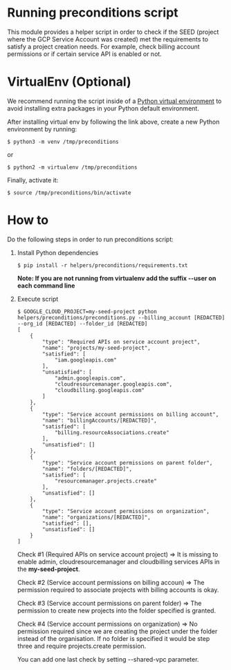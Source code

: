# Running preconditions script
This module provides a helper script in order to check if the SEED (project where the GCP Service Account was created) met the requirements to satisfy a project creation needs. For example, check billing account permissions or if certain service API is enabled or not.


# VirtualEnv (Optional)
We recommend running the script inside of a [Python virtual environment](https://packaging.python.org/guides/installing-using-pip-and-virtual-environments/) to avoid installing extra packages in your Python default environment.

After installing virtual env by following the link above, create a new Python environment by running:
```
$ python3 -m venv /tmp/preconditions
```
or
```
$ python2 -m virtualenv /tmp/preconditions
```

Finally, activate it:
```
$ source /tmp/preconditions/bin/activate
```

# How to
Do the following steps in order to run preconditions script:

1) Install Python dependencies
    ```
    $ pip install -r helpers/preconditions/requirements.txt
    ```
    <p><b>Note: If you are not running from virtualenv add the suffix --user on each command line</b></p>
1) Execute script
    ```
    $ GOOGLE_CLOUD_PROJECT=my-seed-project python helpers/preconditions/preconditions.py --billing_account [REDACTED] --org_id [REDACTED] --folder_id [REDACTED]
    [
        {
            "type": "Required APIs on service account project",
            "name": "projects/my-seed-project",
            "satisfied": [
                "iam.googleapis.com"
            ],
            "unsatisfied": [
                "admin.googleapis.com",
                "cloudresourcemanager.googleapis.com",
                "cloudbilling.googleapis.com"
            ]
        },
        {
            "type": "Service account permissions on billing account",
            "name": "billingAccounts/[REDACTED]",
            "satisfied": [
                "billing.resourceAssociations.create"
            ],
            "unsatisfied": []
        },
        {
            "type": "Service account permissions on parent folder",
            "name": "folders/[REDACTED]",
            "satisfied": [
                "resourcemanager.projects.create"
            ],
            "unsatisfied": []
        },
        {
            "type": "Service account permissions on organization",
            "name": "organizations/[REDACTED]",
            "satisfied": [],
            "unsatisfied": []
        }
    ]
    ```
    Check #1 (Required APIs on service account project) => It is missing to enable admin, cloudresourcemanager and cloudbilling services APIs in the <b>my-seed-project</b>.

    Check #2 (Service account permissions on billing accoun) => The permission required to associate projects with billing accounts is okay.

    Check #3 (Service account permissions on parent folder) => The permission to create new projects into the folder specified is granted.

    Check #4 (Service account permissions on organization) => No permission required since we are creating the project under the folder instead of the organisation. If no folder is specified it would be step three and require projects.create permission.

    You can add one last check by setting --shared-vpc parameter.

